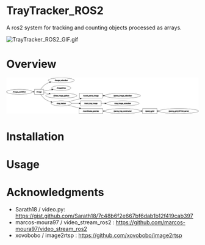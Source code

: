 # TrayTracker_ROS2 #
A ros2 system for tracking and counting objects processed as arrays.

![TrayTracker_ROS2_GIF.gif](TrayTracker_ROS2_GIF.gif)

# Overview #
![rosgraph.png](rosgraph.png)

# Installation #

# Usage #

# Acknowledgments #

- Sarath18 / video.py: https://gist.github.com/Sarath18/7c48b6f2e667bf6dab1b12f419cab397
- marcos-moura97 / video_stream_ros2 : https://github.com/marcos-moura97/video_stream_ros2
- xovobobo / image2rtsp : https://github.com/xovobobo/image2rtsp
